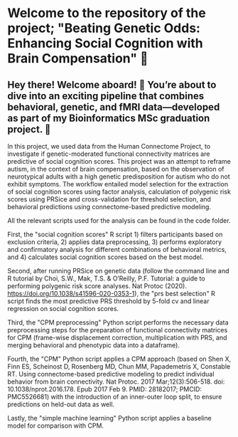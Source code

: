 # Welcome to the repository of the project; "Beating Genetic Odds: Enhancing Social Cognition with Brain Compensation" 👋

## Hey there! Welcome aboard! 🎉 You’re about to dive into an exciting pipeline that combines behavioral, genetic, and fMRI data—developed as part of my Bioinformatics MSc graduation project. 🚀

In this project, we used data from the Human Connectome Project, to investigate if genetic-moderated functional connectivity matrices are predictive of social cognition scores. This project was an attempt to reframe autism, in the context of brain compensation, based on the observation of neurotypical adults with a high genetic predisposition for autism who do not exhibit symptoms. The workflow entailed model selection for the extraction of social cognition scores using factor analysis, calculation of polygenic risk scores using PRSice and cross-validation for threshold selection, and behavioral predictions using connectome-based predictive modeling.

All the relevant scripts used for the analysis can be found in the code folder. 

First, the "social cognition scores" R script 1) filters participants based on exclusion criteria, 2) applies data preprocessing, 3) performs exploratory and confirmatory analysis for different combinations of behavioral metrics, and 4) calculates social cognition scores based on the best model.

Second, after running PRSice on genetic data (follow the command line and R tutorial by Choi, S.W., Mak, T.S. & O’Reilly, P.F. Tutorial: a guide to performing polygenic risk score analyses. Nat Protoc (2020). https://doi.org/10.1038/s41596-020-0353-1), the "prs best selection" R script finds the most predictive PRS threshold by 5-fold cv and linear regression on social cognition scores.

Third, the "CPM preprocessing" Python script performs the necessary data preprocessing steps for the preparation of functional connectivity matrices for CPM (frame-wise displacement correction, multiplication with PRS, and merging behavioral and phenotypic data into a dataframe). 

Fourth, the "CPM" Python script applies a CPM approach (based on Shen X, Finn ES, Scheinost D, Rosenberg MD, Chun MM, Papademetris X, Constable RT. Using connectome-based predictive modeling to predict individual behavior from brain connectivity. Nat Protoc. 2017 Mar;12(3):506-518. doi: 10.1038/nprot.2016.178. Epub 2017 Feb 9. PMID: 28182017; PMCID: PMC5526681) with the introduction of an inner-outer loop split, to ensure predictions on held-out data as well. 

Lastly, the "simple machine learning" Python script applies a baseline model for comparison with CPM.
